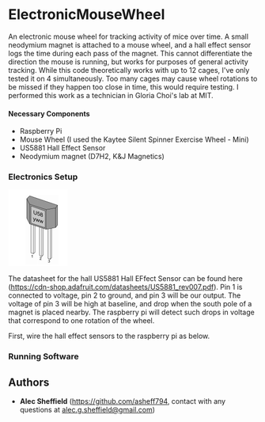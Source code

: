 # ElectronicMouseWheel
An electronic mouse wheel for tracking activity of mice over time. A small neodymium magnet is attached to a mouse wheel, and a hall effect sensor logs the time during each pass of the magnet. This cannot differentiate the direction the mouse is running, but works for purposes of general activity tracking. While this code theoretically works with up to 12 cages, I've only tested it on 4 simultaneously. Too many cages may cause wheel rotations to be missed if they happen too close in time, this would require testing. I performed this work as a technician in Gloria Choi's lab at MIT.


#### Necessary Components
* Raspberry Pi
* Mouse Wheel (I used the Kaytee Silent Spinner Exercise Wheel - Mini) 
* US5881 Hall Effect Sensor
* Neodymium magnet (D7H2, K&J Magnetics)



### Electronics Setup
![US5881 Hall Effect Sensor Pins](https://github.com/asheff794/ElectronicMouseWheel/blob/master/US5881.PNG)

The datasheet for the hall US5881 Hall EFfect Sensor can be found here (https://cdn-shop.adafruit.com/datasheets/US5881_rev007.pdf). Pin 1 is connected to voltage, pin 2 to ground, and pin 3 will be our output. The voltage of pin 3 will be high at baseline, and drop when the south pole of a magnet is placed nearby. The raspberry pi will detect such drops in voltage that correspond to one rotation of the wheel. 

First, wire the hall effect sensors to the raspberry pi as below. 

### Running Software



## Authors

* **Alec Sheffield** (https://github.com/asheff794, contact with any questions at alec.g.sheffield@gmail.com)


